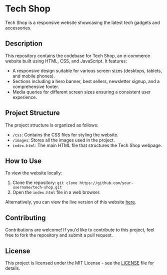 # Tech Shop

Tech Shop is a responsive website showcasing the latest tech gadgets and accessories.

## Description

This repository contains the codebase for Tech Shop, an e-commerce website built using HTML, CSS, and JavaScript. It features:

- A responsive design suitable for various screen sizes (desktops, tablets, and mobile phones).
- Sections including a hero banner, best sellers, newsletter signup, and a comprehensive footer.
- Media queries for different screen sizes ensuring a consistent user experience.

## Project Structure

The project structure is organized as follows:

- `/css`: Contains the CSS files for styling the website.
- `/images`: Stores all the images used in the project.
- `index.html`: The main HTML file that structures the Tech Shop webpage.

## How to Use

To view the website locally:

1. Clone the repository: `git clone https://github.com/your-username/tech-shop.git`
2. Open the `index.html` file in a web browser.

Alternatively, you can view the live version of this website [here](https://pdineshmurugan.github.io/[TechShop/tree/main/TechShop-main/Project-2%20Tech%20Homepage).



## Contributing

Contributions are welcome! If you'd like to contribute to this project, feel free to fork the repository and submit a pull request.

## License

This project is licensed under the MIT License - see the [LICENSE](LICENSE) file for details.
